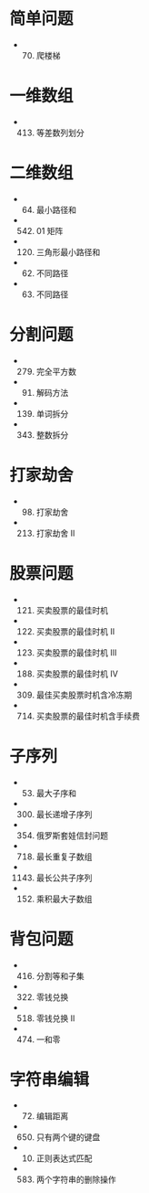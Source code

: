 # 简单问题
- 70. 爬楼梯

# 一维数组
- 413. 等差数列划分

# 二维数组
- 64. 最小路径和
- 542. 01 矩阵
- 120. 三角形最小路径和
- 62. 不同路径
- 63. 不同路径

# 分割问题
- 279. 完全平方数
- 91. 解码方法
- 139. 单词拆分
- 343. 整数拆分

# 打家劫舍
- 98. 打家劫舍
- 213. 打家劫舍 II

# 股票问题
- 121. 买卖股票的最佳时机
- 122. 买卖股票的最佳时机 II
- 123. 买卖股票的最佳时机 III
- 188. 买卖股票的最佳时机 IV
- 309. 最佳买卖股票时机含冷冻期
- 714. 买卖股票的最佳时机含手续费

# 子序列
- 53. 最大子序和
- 300. 最长递增子序列
- 354. 俄罗斯套娃信封问题
- 718. 最长重复子数组
- 1143. 最长公共子序列
- 152. 乘积最大子数组

# 背包问题
- 416. 分割等和子集
- 322. 零钱兑换
- 518. 零钱兑换 II
- 474. 一和零

# 字符串编辑
- 72. 编辑距离
- 650. 只有两个键的键盘
- 10. 正则表达式匹配
- 583. 两个字符串的删除操作